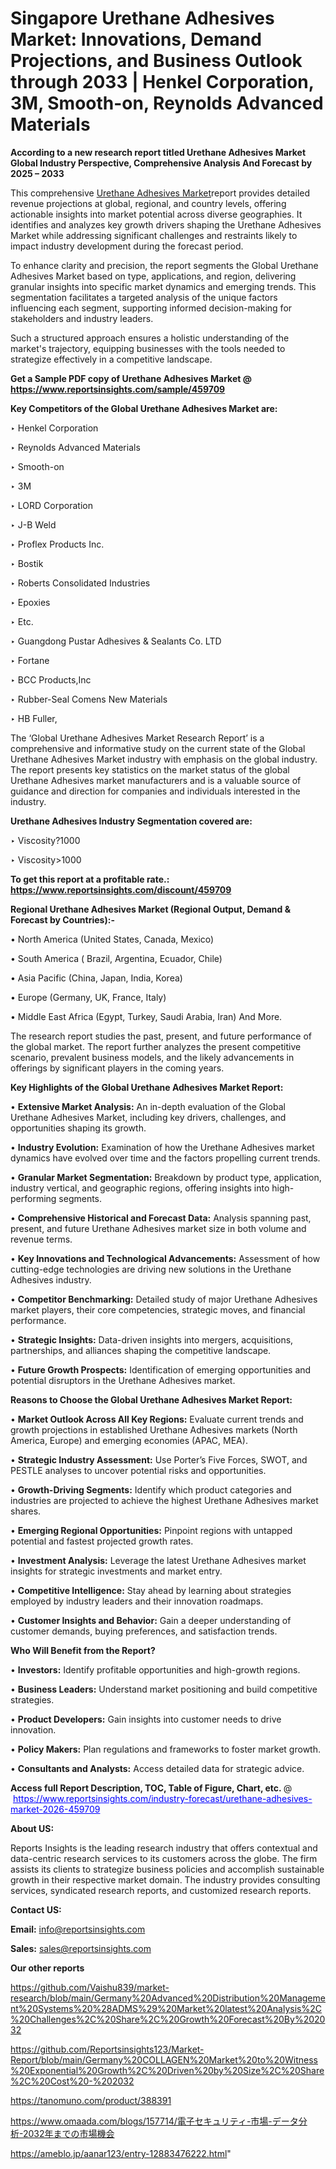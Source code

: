 # Singapore Urethane Adhesives Market: Innovations, Demand Projections, and Business Outlook through 2033 | Henkel Corporation, 3M, Smooth-on, Reynolds Advanced Materials

<strong>According to a new research report titled Urethane Adhesives Market Global Industry Perspective, Comprehensive Analysis And Forecast by 2025 – 2033</strong>

This comprehensive <a href=https://www.reportsinsights.com/sample/459709>Urethane Adhesives Market</a>report provides detailed revenue projections at global, regional, and country levels, offering actionable insights into market potential across diverse geographies. It identifies and analyzes key growth drivers shaping the Urethane Adhesives Market while addressing significant challenges and restraints likely to impact industry development during the forecast period.

To enhance clarity and precision, the report segments the Global Urethane Adhesives Market based on type, applications, and region, delivering granular insights into specific market dynamics and emerging trends. This segmentation facilitates a targeted analysis of the unique factors influencing each segment, supporting informed decision-making for stakeholders and industry leaders.

Such a structured approach ensures a holistic understanding of the market's trajectory, equipping businesses with the tools needed to strategize effectively in a competitive landscape.

<strong>Get a Sample PDF copy of Urethane Adhesives Market </strong><strong>@<a href=https://www.reportsinsights.com/sample/459709 style=color:#0000ff;> https://www.reportsinsights.com/sample/459709</a></strong></font>

<strong>Key Competitors of the Global Urethane Adhesives Market are:</strong>

‣ Henkel Corporation

‣ Reynolds Advanced Materials

‣ Smooth-on

‣ 3M

‣ LORD Corporation

‣ J-B Weld

‣ Proflex Products Inc.

‣ Bostik

‣ Roberts Consolidated Industries

‣ Epoxies

‣ Etc.

‣ Guangdong Pustar Adhesives & Sealants Co. LTD

‣ Fortane

‣ BCC Products,Inc

‣ Rubber-Seal Comens New Materials

‣ HB Fuller,

The ‘Global Urethane Adhesives Market Research Report’ is a comprehensive and informative study on the current state of the Global Urethane Adhesives Market industry with emphasis on the global industry. The report presents key statistics on the market status of the global Urethane Adhesives market manufacturers and is a valuable source of guidance and direction for companies and individuals interested in the industry.

<strong>Urethane Adhesives Industry Segmentation covered are:</strong>

‣ Viscosity?1000

‣ Viscosity>1000

<strong>To get this report at a profitable rate.: <a href=https://www.reportsinsights.com/discount/459709 style=color:#0000ff;>https://www.reportsinsights.com/discount/459709</a></strong></font>

<strong>Regional Urethane Adhesives Market (Regional Output, Demand &amp; Forecast by Countries):-</strong>

• North America (United States, Canada, Mexico)

• South America ( Brazil, Argentina, Ecuador, Chile)

• Asia Pacific (China, Japan, India, Korea)

• Europe (Germany, UK, France, Italy)

• Middle East Africa (Egypt, Turkey, Saudi Arabia, Iran) And More.

The research report studies the past, present, and future performance of the global market. The report further analyzes the present competitive scenario, prevalent business models, and the likely advancements in offerings by significant players in the coming years.

<strong>Key Highlights of the Global Urethane Adhesives Market Report:</strong>

• <strong>Extensive Market Analysis:</strong> An in-depth evaluation of the Global Urethane Adhesives Market, including key drivers, challenges, and opportunities shaping its growth.

• <strong>Industry Evolution:</strong> Examination of how the Urethane Adhesives market dynamics have evolved over time and the factors propelling current trends.

• <strong>Granular Market Segmentation:</strong> Breakdown by product type, application, industry vertical, and geographic regions, offering insights into high-performing segments.

• <strong>Comprehensive Historical and Forecast Data:</strong> Analysis spanning past, present, and future Urethane Adhesives market size in both volume and revenue terms.

• <strong>Key Innovations and Technological Advancements:</strong> Assessment of how cutting-edge technologies are driving new solutions in the Urethane Adhesives industry.

• <strong>Competitor Benchmarking:</strong> Detailed study of major Urethane Adhesives market players, their core competencies, strategic moves, and financial performance.

• <strong>Strategic Insights:</strong> Data-driven insights into mergers, acquisitions, partnerships, and alliances shaping the competitive landscape.

• <strong>Future Growth Prospects:</strong> Identification of emerging opportunities and potential disruptors in the Urethane Adhesives market.

<strong>Reasons to Choose the Global Urethane Adhesives Market Report:</strong>

• <strong>Market Outlook Across All Key Regions:</strong> Evaluate current trends and growth projections in established Urethane Adhesives markets (North America, Europe) and emerging economies (APAC, MEA).

• <strong>Strategic Industry Assessment:</strong> Use Porter’s Five Forces, SWOT, and PESTLE analyses to uncover potential risks and opportunities.

• <strong>Growth-Driving Segments:</strong> Identify which product categories and industries are projected to achieve the highest Urethane Adhesives market shares.

• <strong>Emerging Regional Opportunities:</strong> Pinpoint regions with untapped potential and fastest projected growth rates.

• <strong>Investment Analysis:</strong> Leverage the latest Urethane Adhesives market insights for strategic investments and market entry.

• <strong>Competitive Intelligence:</strong> Stay ahead by learning about strategies employed by industry leaders and their innovation roadmaps.

• <strong>Customer Insights and Behavior:</strong> Gain a deeper understanding of customer demands, buying preferences, and satisfaction trends.

<strong>Who Will Benefit from the Report?</strong>

• <strong>Investors:</strong> Identify profitable opportunities and high-growth regions.

• <strong>Business Leaders:</strong> Understand market positioning and build competitive strategies.

• <strong>Product Developers:</strong> Gain insights into customer needs to drive innovation.

• <strong>Policy Makers:</strong> Plan regulations and frameworks to foster market growth.

• <strong>Consultants and Analysts:</strong> Access detailed data for strategic advice.
</ul>
<strong>Access full Report Description, TOC, Table of Figure, Chart, etc. </strong>@  <a href=https://www.reportsinsights.com/industry-forecast/urethane-adhesives-market-2026-459709 style=color:#0000ff;>https://www.reportsinsights.com/industry-forecast/urethane-adhesives-market-2026-459709</a></font>

<strong><strong>About US</strong>:</strong>

Reports Insights is the leading research industry that offers contextual and data-centric research services to its customers across the globe. The firm assists its clients to strategize business policies and accomplish sustainable growth in their respective market domain. The industry provides consulting services, syndicated research reports, and customized research reports.

<strong>Contact US:</strong>

<p class=""""><b>Email:</b> <a href=mailto:info@reportsinsights.com>info@reportsinsights.com</a></p>
<p class=""""><b>Sales:</b> <a href=mailto:sales@reportsinsights.com>sales@reportsinsights.com</a></p>

<strong>Our other reports</strong>

<a href=https://github.com/Vaishu839/market-research/blob/main/Germany%20Advanced%20Distribution%20Management%20Systems%20%28ADMS%29%20Market%20latest%20Analysis%2C%20Challenges%2C%20Share%2C%20Growth%20Forecast%20By%202032>https://github.com/Vaishu839/market-research/blob/main/Germany%20Advanced%20Distribution%20Management%20Systems%20%28ADMS%29%20Market%20latest%20Analysis%2C%20Challenges%2C%20Share%2C%20Growth%20Forecast%20By%202032</a>

<a href=https://github.com/Reportsinsights123/Market-Report/blob/main/Germany%20COLLAGEN%20Market%20to%20Witness%20Exponential%20Growth%2C%20Driven%20by%20Size%2C%20Share%2C%20Cost%20-%202032>https://github.com/Reportsinsights123/Market-Report/blob/main/Germany%20COLLAGEN%20Market%20to%20Witness%20Exponential%20Growth%2C%20Driven%20by%20Size%2C%20Share%2C%20Cost%20-%202032</a>

<a href=https://tanomuno.com/product/388391>https://tanomuno.com/product/388391</a>

<a href=https://www.omaada.com/blogs/157714/電子セキュリティ-市場-データ分析-2032年までの市場機会>https://www.omaada.com/blogs/157714/電子セキュリティ-市場-データ分析-2032年までの市場機会</a>

<a href=https://ameblo.jp/aanar123/entry-12883476222.html>https://ameblo.jp/aanar123/entry-12883476222.html</a>"
